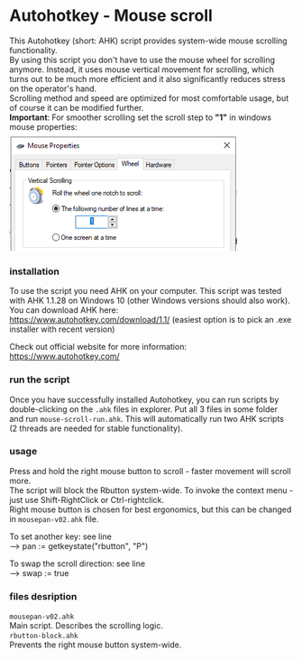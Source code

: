 # Autohotkey - Mouse scroll
This Autohotkey (short: AHK) script provides system-wide mouse scrolling functionality.  
By using this script you don't have to use the mouse wheel for scrolling anymore. Instead, it uses mouse vertical movement for scrolling, which turns out to be much more efficient and it also significantly reduces stress on the operator's hand.  
Scrolling method and speed are optimized for most comfortable usage, but of course it can be modified further.  
**Important**: For smoother scrolling set the scroll step to **"1"** in windows mouse properties:  
<img src="https://github.com/Mikhail22/Autohotkey/blob/master/img/wheel.png">  

### installation
To use the script you need AHK on your computer. This script was tested with AHK 1.1.28 on Windows 10 (other Windows versions should also work).  
You can download AHK here:  
https://www.autohotkey.com/download/1.1/
(easiest option is to pick an .exe installer with recent version)

Check out official website for more information:
https://www.autohotkey.com/

### run the script
Once you have successfully installed Autohotkey, you can run scripts by double-clicking on the `.ahk` files in explorer. Put all 3 files in some folder and run `mouse-scroll-run.ahk`.
This will automatically run two AHK scripts (2 threads are needed for stable functionality).

### usage
Press and hold the right mouse button to scroll - faster movement will scroll more.  
The script will block the Rbutton system-wide. To invoke the context menu - just use Shift-RightClick or Ctrl-rightclick.  
Right mouse button is chosen for best ergonomics, but this can be changed in ` mousepan-v02.ahk ` file.

To set another key: see line  
-->    pan := getkeystate("rbutton", "P")  

To swap the scroll direction: see line  
-->    swap := true

### files desription
` mousepan-v02.ahk `  
Main script. Describes the scrolling logic.  
` rbutton-block.ahk `  
Prevents the right mouse button system-wide.

